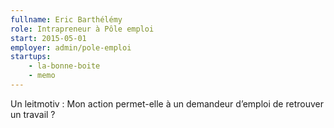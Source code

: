 ```yaml
---
fullname: Eric Barthélémy
role: Intrapreneur à Pôle emploi
start: 2015-05-01
employer: admin/pole-emploi
startups:
    - la-bonne-boite
    - memo
---
```

Un leitmotiv : Mon action permet-elle à un demandeur d’emploi de retrouver un travail ?
